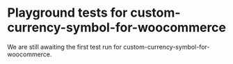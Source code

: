 # Playground tests for custom-currency-symbol-for-woocommerce
We are still awaiting the first test run for custom-currency-symbol-for-woocommerce.
